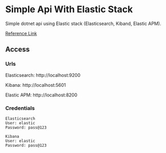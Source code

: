 # Simple Api With Elastic Stack

Simple dotnet api using Elastic stack (Elasticsearch, Kiband, Elastic APM).

[Reference Link](https://henriquemauri.net/centralizando-logs-com-elastic-stack-e-net-parte-1-docker/)


## Access

### Urls

Elasticsearch: http://localhost:9200

Kibana: http://localhost:5601

Elastic APM: http://localhost:8200

### Credentials

```
Elasticsearch
User: elastic
Password: pass@123
```

```
Kibana
User: elastic
Password: pass@123
```